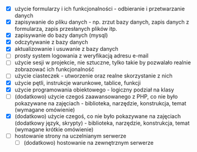 
- [x] użycie formularzy i ich funkcjonalności - odbieranie i przetwarzanie danych
- [x] zapisywanie do pliku danych - np. zrzut bazy danych, zapis danych z formularza, zapis przesłanych plików itp. 
- [x] zapisywanie do bazy danych (mysql)
- [x] odczytywanie z bazy danych
- [x] aktualizowanie i usuwanie z bazy danych
- [ ] prosty system logowania z weryfikacją adresu e-mail
- [ ] użycie sesji w projekcie, nie sztuczne, tylko takie by pozwalało realnie zobrazować ich funkcjonalność
- [ ] użycie ciasteczek - utworzenie oraz realne skorzystanie z nich
- [x] użycie pętli, instrukcje warunkowe, tablice, funkcji
- [x]  użycie programowania obiektowego - logiczny podział na klasy
- [ ] (dodatkowo) użycie czegoś zaawansowanego z PHP, co nie było pokazywane na zajęciach - biblioteka, narzędzie, konstrukcja, temat (wymagane omówienie)
- [x] (dodatkowo) użycie czegoś, co nie było pokazywane na zajęciach (dodatkowy język, skrypty) - biblioteka, narzędzie, konstrukcja, temat (wymagane krótkie omówienie)
- [ ] hostowanie strony na uczelnianym serwerze
  - [ ] (dodatkowo) hostowanie na zewnętrznym serwerze